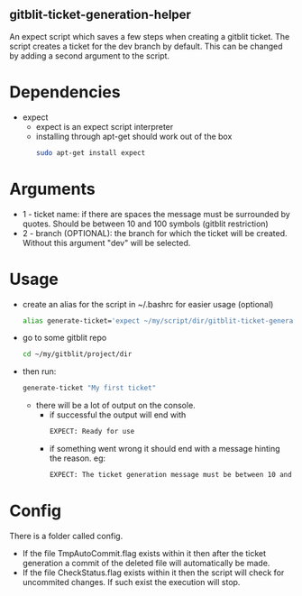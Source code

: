 ## gitblit-ticket-generation-helper

An expect script which saves a few steps when creating a gitblit ticket.
The script creates a ticket for the dev branch by default. This can be changed by adding a second argument to the script.

# Dependencies
* expect 
	* expect is an expect script interpreter
	* installing through apt-get should work out of the box
		```bash
		sudo apt-get install expect
		```

# Arguments
* 1 - ticket name: if there are spaces the message must be surrounded by quotes. Should be between 10 and 100 symbols (gitblit restriction)
* 2 - branch (OPTIONAL): the branch for which the ticket will be created. Without this argument "dev" will be selected.


# Usage
* create an alias for the script in ~/.bashrc for easier usage (optional)
	```bash
    alias generate-ticket='expect ~/my/script/dir/gitblit-ticket-generation-helper/generateTicket.exp'
	```

* go to some gitblit repo
	```bash
	cd ~/my/gitblit/project/dir 
	```

* then run: 
	```bash
	generate-ticket "My first ticket"
	```
	
	* there will be a lot of output on the console.
		- if successful the output will end with 
			```bash
			EXPECT: Ready for use
			```
		- if something went wrong it should end with a message hinting the reason. eg:
		    ```bash
			EXPECT: The ticket generation message must be between 10 and 100 symbols long
			```

# Config
There is a folder called config.
 * If the file TmpAutoCommit.flag exists within it then after the ticket generation a commit of the deleted file will automatically be made.
 * If the file CheckStatus.flag exists within it then the script will check for uncommited changes. If such exist the execution will stop.
